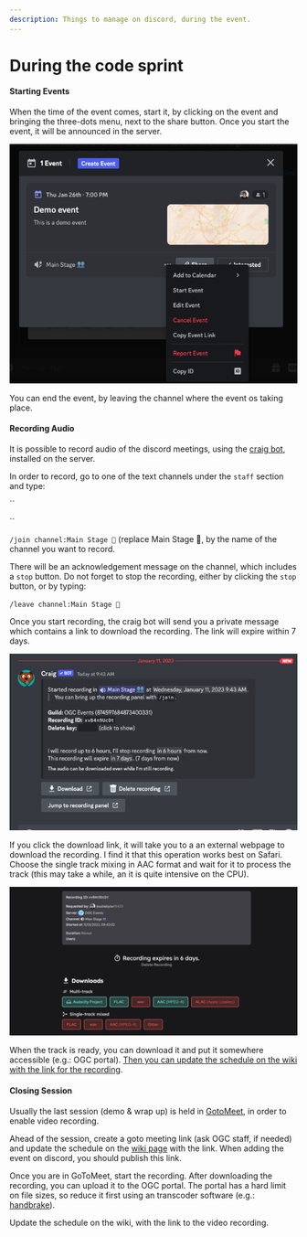 ```yaml
---
description: Things to manage on discord, during the event.
---
```


# During the code sprint

#### Starting Events

When the time of the event comes, start it, by clicking on the event and bringing the three-dots menu, next to the share button. Once you start the event, it will be announced in the server.

![](../.gitbook/assets/discord-start-event.png)&#x20;

You can end the event, by leaving the channel where the event os taking place.

#### Recording Audio

It is possible to record audio of the discord meetings, using the [craig bot](https://craig.chat/), installed on the server.

In order to record, go to one of the text channels under the `staff` section and type:

``

``

`/join channel:Main Stage 👥` (replace Main Stage 👥, by the name of the channel you want to record.

There will be an acknowledgement message on the channel, which includes a `stop` button. Do not forget to stop the recording, either by clicking the `stop` button, or by typing:

`/leave channel:Main Stage 👥`

Once you start recording, the craig bot will send you a private message which contains a link to download the recording. The link will expire within 7 days.

![](../.gitbook/assets/discord-craig1.png)

If you click the download link, it will take you to a an external webpage to download the recording. I find it that this operation works best on Safari. Choose the single track mixing in AAC format and wait for it to process the track (this may take a while, an it is quite intensive on the CPU).

![](../.gitbook/assets/discord-craig2.png)

When the track is ready, you can download it and put it somewhere accessible (e.g.: OGC portal). [Then you can update the schedule on the wiki with the link for the recording](https://test-186.gitbook.io/code-sprint-organization-for-wgs/wiki-page-and-github-folder/maintaining-the-wiki-page).

#### &#x20;Closing Session

Usually the last session (demo & wrap up) is held in [GotoMeet](https://www.goto.com/meeting), in order to enable video recording.

Ahead of the session, create a goto meeting link (ask OGC staff, if needed) and update the schedule on the [wiki page](https://test-186.gitbook.io/code-sprint-organization-for-wgs/wiki-page-and-github-folder/adding-a-new-wiki-page) with the link. When adding the event on discord, you should publish this link.

Once you are in GoToMeet, start the recording. After downloading the recording, you can upload it to the OGC portal. The portal has a hard limit on file sizes, so reduce it first using an transcoder software (e.g.: [handbrake](https://handbrake.fr/)).

Update the schedule on the wiki, with the link to the video recording.
